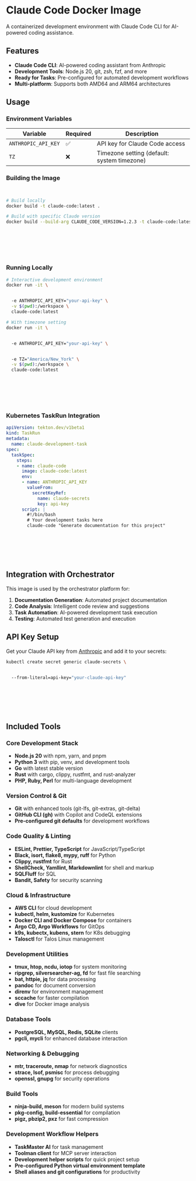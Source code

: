 

# Claude Code Docker Image

A containerized development environment with Claude Code CLI for AI-powered coding assistance.



## Features

- **Claude Code CLI**: AI-powered coding assistant from Anthropic
- **Development Tools**: Node.js 20, git, zsh, fzf, and more
- **Ready for Tasks**: Pre-configured for automated development workflows
- **Multi-platform**: Supports both AMD64 and ARM64 architectures



## Usage

### Environment Variables

| Variable | Required | Description |
|----------|----------|-------------|
| `ANTHROPIC_API_KEY` | ✅ | API key for Claude Code access |
| `TZ` | ❌ | Timezone setting (default: system timezone) |

### Building the Image





```bash


# Build locally
docker build -t claude-code:latest .

# Build with specific Claude version
docker build --build-arg CLAUDE_CODE_VERSION=1.2.3 -t claude-code:latest .








```

### Running Locally





```bash
# Interactive development environment
docker run -it \


  -e ANTHROPIC_API_KEY="your-api-key" \
  -v $(pwd):/workspace \
  claude-code:latest

# With timezone setting
docker run -it \


  -e ANTHROPIC_API_KEY="your-api-key" \


  -e TZ="America/New_York" \
  -v $(pwd):/workspace \
  claude-code:latest








```

### Kubernetes TaskRun Integration





```yaml
apiVersion: tekton.dev/v1beta1
kind: TaskRun
metadata:
  name: claude-development-task
spec:
  taskSpec:
    steps:
    - name: claude-code
      image: claude-code:latest
      env:
      - name: ANTHROPIC_API_KEY
        valueFrom:
          secretKeyRef:
            name: claude-secrets
            key: api-key
      script: |
        #!/bin/bash
        # Your development tasks here
        claude-code "Generate documentation for this project"








```

## Integration with Orchestrator

This image is used by the orchestrator platform for:

1. **Documentation Generation**: Automated project documentation
2. **Code Analysis**: Intelligent code review and suggestions
3. **Task Automation**: AI-powered development task execution
4. **Testing**: Automated test generation and execution



## API Key Setup

Get your Claude API key from [Anthropic](https://console.anthropic.com) and add it to your secrets:





```bash
kubectl create secret generic claude-secrets \


  --from-literal=api-key="your-claude-api-key"








```

## Included Tools

### Core Development Stack
- **Node.js 20** with npm, yarn, and pnpm
- **Python 3** with pip, venv, and development tools
- **Go** with latest stable version
- **Rust** with cargo, clippy, rustfmt, and rust-analyzer
- **PHP, Ruby, Perl** for multi-language development

### Version Control & Git
- **Git** with enhanced tools (git-lfs, git-extras, git-delta)
- **GitHub CLI (gh)** with Copilot and CodeQL extensions
- **Pre-configured git defaults** for development workflows

### Code Quality & Linting
- **ESLint, Prettier, TypeScript** for JavaScript/TypeScript
- **Black, isort, flake8, mypy, ruff** for Python
- **Clippy, rustfmt** for Rust
- **ShellCheck, Yamllint, Markdownlint** for shell and markup
- **SQLFluff** for SQL
- **Bandit, Safety** for security scanning

### Cloud & Infrastructure
- **AWS CLI** for cloud development
- **kubectl, helm, kustomize** for Kubernetes
- **Docker CLI and Docker Compose** for containers
- **Argo CD, Argo Workflows** for GitOps
- **k9s, kubectx, kubens, stern** for K8s debugging
- **Talosctl** for Talos Linux management

### Development Utilities
- **tmux, htop, ncdu, iotop** for system monitoring
- **ripgrep, silversearcher-ag, fd** for fast file searching
- **bat, httpie, jq** for data processing
- **pandoc** for document conversion
- **direnv** for environment management
- **sccache** for faster compilation
- **dive** for Docker image analysis

### Database Tools
- **PostgreSQL, MySQL, Redis, SQLite** clients
- **pgcli, mycli** for enhanced database interaction

### Networking & Debugging
- **mtr, traceroute, nmap** for network diagnostics
- **strace, lsof, psmisc** for process debugging
- **openssl, gnupg** for security operations

### Build Tools
- **ninja-build, meson** for modern build systems
- **pkg-config, build-essential** for compilation
- **pigz, pbzip2, pxz** for fast compression

### Development Workflow Helpers
- **TaskMaster AI** for task management
- **Toolman client** for MCP server interaction
- **Development helper scripts** for quick project setup
- **Pre-configured Python virtual environment template**
- **Shell aliases and git configurations** for productivity